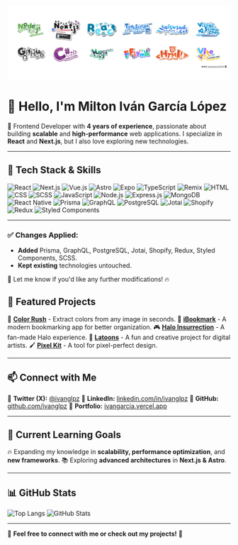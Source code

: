 <!-- # Milton Ivan Garcia Lopez

I am a passionate programming professional with more than 3 years of experience in web application development. Throughout my career, I have maintained a constant commitment to quality and continuous improvement, which has generated a significant impact on my previous work by applying good programming practices.

[Website](https://ivangarcia.vercel.app/)

**Skills**

![skills](https://ivangarcia.vercel.app/skillscover.svg?raw=true)

<img src="https://github-readme-stats.vercel.app/api/top-langs/?username=ivanglpz&layout=compact" alt="top lang"/>

<img src="https://github-readme-stats.vercel.app/api?username=ivanglpz" alt="stats" /> -->

![Banner](banner.jpg)

# 👋 Hello, I'm Milton Iván García López

🚀 Frontend Developer with **4 years of experience**, passionate about building **scalable** and **high-performance** web applications.
I specialize in **React** and **Next.js**, but I also love exploring new technologies.

---

## 🚀 Tech Stack & Skills

![React](https://img.shields.io/badge/React-20232A?style=for-the-badge&logo=react&logoColor=61DAFB)
![Next.js](https://img.shields.io/badge/Next.js-000000?style=for-the-badge&logo=nextdotjs&logoColor=white)
![Vue.js](https://img.shields.io/badge/Vue.js-4FC08D?style=for-the-badge&logo=vuedotjs&logoColor=white)
![Astro](https://img.shields.io/badge/Astro-FF5D01?style=for-the-badge&logo=astro&logoColor=white)
![Expo](https://img.shields.io/badge/Expo-000020?style=for-the-badge&logo=expo&logoColor=white)
![TypeScript](https://img.shields.io/badge/TypeScript-007ACC?style=for-the-badge&logo=typescript&logoColor=white)
![Remix](https://img.shields.io/badge/Remix-000000?style=for-the-badge&logo=remix&logoColor=white)
![HTML](https://img.shields.io/badge/HTML-E34F26?style=for-the-badge&logo=html5&logoColor=white)
![CSS](https://img.shields.io/badge/CSS-1572B6?style=for-the-badge&logo=css3&logoColor=white)
![SCSS](https://img.shields.io/badge/SCSS-CC6699?style=for-the-badge&logo=sass&logoColor=white)
![JavaScript](https://img.shields.io/badge/JavaScript-F7DF1E?style=for-the-badge&logo=javascript&logoColor=black)
![Node.js](https://img.shields.io/badge/Node.js-339933?style=for-the-badge&logo=nodedotjs&logoColor=white)
![Express.js](https://img.shields.io/badge/Express-000000?style=for-the-badge&logo=express&logoColor=white)
![MongoDB](https://img.shields.io/badge/MongoDB-47A248?style=for-the-badge&logo=mongodb&logoColor=white)
![React Native](https://img.shields.io/badge/React_Native-61DAFB?style=for-the-badge&logo=react&logoColor=black)
![Prisma](https://img.shields.io/badge/Prisma-2D3748?style=for-the-badge&logo=prisma&logoColor=white)
![GraphQL](https://img.shields.io/badge/GraphQL-E10098?style=for-the-badge&logo=graphql&logoColor=white)
![PostgreSQL](https://img.shields.io/badge/PostgreSQL-316192?style=for-the-badge&logo=postgresql&logoColor=white)
![Jotai](https://img.shields.io/badge/Jotai-000000?style=for-the-badge&logo=jotai&logoColor=white)
![Shopify](https://img.shields.io/badge/Shopify-7AB55C?style=for-the-badge&logo=shopify&logoColor=white)
![Redux](https://img.shields.io/badge/Redux-764ABC?style=for-the-badge&logo=redux&logoColor=white)
![Styled Components](https://img.shields.io/badge/Styled_Components-DB7093?style=for-the-badge&logo=styled-components&logoColor=white)

---

### ✅ Changes Applied:

- **Added** Prisma, GraphQL, PostgreSQL, Jotai, Shopify, Redux, Styled Components, SCSS.
- **Kept existing** technologies untouched.

🚀 Let me know if you'd like any further modifications! 🔥

## 💼 Featured Projects

🚀 **[Color Rush](http://colorush.vercel.app/)** - Extract colors from any image in seconds.
📖 **[iBookmark](https://ibookmark.vercel.app/login)** - A modern bookmarking app for better organization.
🎮 **[Halo Insurrection](https://insurrectionce.vercel.app/)** - A fan-made Halo experience.
🎨 **[Latoons](https://latoons.vercel.app/)** - A fun and creative project for digital artists.
🖌 **[Pixel Kit](https://pixel-kit.vercel.app/)** - A tool for pixel-perfect design.

---

## 📫 Connect with Me

📌 **Twitter (X):** [@ivanglpz](https://x.com/ivanglpz)
📌 **LinkedIn:** [linkedin.com/in/ivanglpz](https://www.linkedin.com/in/ivanglpz/)
📌 **GitHub:** [github.com/ivanglpz](https://github.com/ivanglpz)
📌 **Portfolio:** [ivangarcia.vercel.app](https://ivangarcia.vercel.app/)

---

## 🎯 Current Learning Goals

🔥 Expanding my knowledge in **scalability, performance optimization**, and **new frameworks**.
📚 Exploring **advanced architectures** in **Next.js & Astro**.

---

## 📊 GitHub Stats

![Top Langs](https://github-readme-stats.vercel.app/api/top-langs/?username=ivanglpz&layout=compact)
![GitHub Stats](https://github-readme-stats.vercel.app/api?username=ivanglpz)

---

🌟 **Feel free to connect with me or check out my projects!** 🚀
